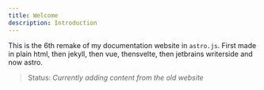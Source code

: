 ```yaml
---
title: Welcome
description: Introduction
---
```


This is the 6th remake of my documentation website in `astro.js`. First made
in plain html, then jekyll, then vue, thensvelte, then jetbrains writerside and
now astro.

> Status: *Currently adding content from the old website*




